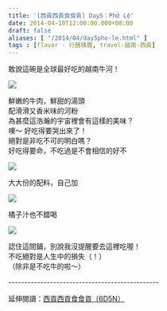 ```yaml
---
title: '[西貢西貢食食貢] Day5：Phở Lệ'
date: 2014-04-10T12:00:00.000+08:00
draft: false
aliases: [ "/2014/04/day5pho-le.html" ]
tags : [flavor - 行膳積腹, travel-越南-西貢]
---
```


敢說這碗是全球最好吃的越南牛河！

![](/images/saigon5d.jpg)

鮮嫩的牛肉，鮮甜的湯頭  
配滑滑又香米味的河粉  
為甚麼這浩瀚的宇宙裡會有這樣的美味？  
噢～ 好吃得要哭出來了！  
絕對是非吃不可的明白嗎？  
好吃得要命，不吃過是不會相信的好不  

![](/images/saigon5d1.jpg)

大大份的配料，自己加  

![](/images/saigon5d2.jpg)

橘子汁也不錯喝  

![](/images/saigon5d3.jpg)

認住這間鋪，別說我沒提醒要去這裡吃喔！  
不吃絕對是人生中的損失（！）  
（除非是不吃牛的啦～）  
  
\-----------------------------------------------  
  
延伸閱讀：[西貢西貢食食貢（6D5N）](https://hidie.net/saigon6d5n/)
